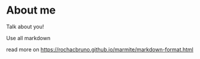 # About me

Talk about you!

Use all markdown 

read more on https://rochacbruno.github.io/marmite/markdown-format.html
